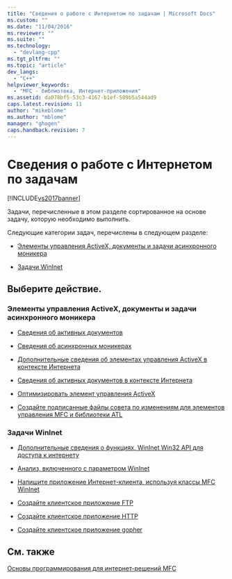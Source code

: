 ```yaml
---
title: "Сведения о работе с Интернетом по задачам | Microsoft Docs"
ms.custom: ""
ms.date: "11/04/2016"
ms.reviewer: ""
ms.suite: ""
ms.technology: 
  - "devlang-cpp"
ms.tgt_pltfrm: ""
ms.topic: "article"
dev_langs: 
  - "C++"
helpviewer_keywords: 
  - "MFC - библиотека, Интернет-приложения"
ms.assetid: da078bf5-53c3-4167-b1ef-509b5a544ad9
caps.latest.revision: 11
author: "mikeblome"
ms.author: "mblome"
manager: "ghogen"
caps.handback.revision: 7
---
```

# Сведения о работе с Интернетом по задачам
[!INCLUDE[vs2017banner](../assembler/inline/includes/vs2017banner.md)]

Задачи, перечисленные в этом разделе сортированное на основе задачу, которую необходимо выполнить.  
  
 Следующие категории задач, перечислены в следующем разделе:  
  
-   [Элементы управления ActiveX, документы и задачи асинхронного моникера](#_core_activex_controls.2c_.documents_and_asynchronous_moniker_tasks)  
  
-   [Задачи WinInet](#_core_wininet_tasks)  
  
## Выберите действие.  
  
###  <a name="_core_activex_controls.2c_.documents_and_asynchronous_moniker_tasks"></a> Элементы управления ActiveX, документы и задачи асинхронного моникера  
  
-   [Сведения об активных документов](../Topic/Active%20Documents%20on%20the%20Internet.md)  
  
-   [Сведения об асинхронных моникерах](../mfc/asynchronous-monikers-on-the-internet.md)  
  
-   [Дополнительные сведения об элементах управления ActiveX в контексте Интернета](../mfc/activex-controls-on-the-internet.md)  
  
-   [Сведения об активных документов в контексте Интернета](../Topic/Active%20Documents%20on%20the%20Internet.md)  
  
-   [Оптимизировать элемент управления ActiveX](../mfc/mfc-activex-controls-optimization.md)  
  
-   [Создайте подписанные файлы совета по изменениям для элементов управления MFC и библиотеки ATL](http://msdn.microsoft.com/ru-ru/14e50724-2505-4258-ae6b-326b706de409)  
  
###  <a name="_core_wininet_tasks"></a> Задачи WinInet  
  
-   [Дополнительные сведения о функциях, WinInet Win32 API для доступа к интернету](../mfc/wininet-basics.md)  
  
-   [Анализ, включенного с параметром WinInet](../mfc/win32-internet-extensions-wininet.md)  
  
-   [Напишите приложение Интернет\-клиента, используя классы MFC WinInet](../mfc/writing-an-internet-client-application-using-mfc-wininet-classes.md)  
  
-   [Создайте клиентское приложение FTP](../mfc/steps-in-a-typical-ftp-client-application.md)  
  
-   [Создайте клиентское приложение HTTP](../mfc/steps-in-a-typical-http-client-application.md)  
  
-   [Создайте клиентское приложение gopher](../mfc/steps-in-a-typical-gopher-client-application.md)  
  
## См. также  
 [Основы программирования для интернет\-решений MFC](../mfc/mfc-internet-programming-basics.md)